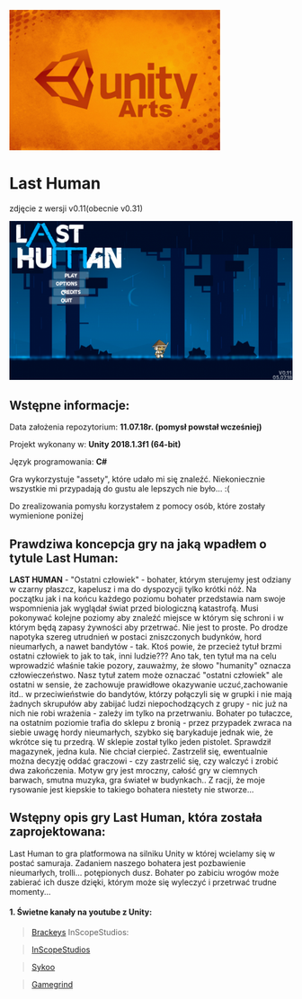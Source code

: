 ![Error](https://github.com/trolit/LastHuman/blob/master/images/title.jpg)

#          Last Human 
zdjęcie z wersji v0.11(obecnie v0.31)

![Error](https://github.com/trolit/LastHuman/blob/master/images/mainmenu.png)


## Wstępne informacje: ##
Data założenia repozytorium: __11.07.18r. (pomysł powstał wcześniej)__

Projekt wykonany w: __Unity 2018.1.3f1 (64-bit)__

Język programowania: __C#__

Gra wykorzystuje "assety", które udało mi się znaleźć. Niekoniecznie wszystkie mi przypadają do gustu 
ale lepszych nie było... :(

Do zrealizowania pomysłu korzystałem z pomocy osób, które zostały wymienione poniżej

## Prawdziwa koncepcja gry na jaką wpadłem o tytule Last Human: ##
__LAST HUMAN__ - "Ostatni człowiek" - bohater, którym sterujemy jest odziany w czarny płaszcz, kapelusz i ma do dyspozycji tylko
krótki  nóż. Na początku jak i na końcu każdego poziomu bohater przedstawia nam swoje wspomnienia jak wyglądał świat przed biologiczną katastrofą.
Musi pokonywać kolejne poziomy aby znaleźć miejsce w którym się schroni i w którym będą zapasy żywności aby przetrwać. Nie jest to proste. 
Po drodze napotyka szereg utrudnień w postaci zniszczonych budynków, hord nieumarłych, a nawet bandytów - tak. Ktoś powie, że przecież tytuł brzmi
ostatni człowiek to jak to tak, inni ludzie??? Ano tak, ten tytuł ma na celu wprowadzić właśnie takie pozory, zauważmy, że słowo "humanity" oznacza
człowieczeństwo. Nasz tytuł zatem może oznaczać "ostatni człowiek" ale ostatni w sensie, że zachowuje prawidłowe okazywanie uczuć,zachowanie itd..
w przeciwieństwie do bandytów, którzy połączyli się w grupki i nie mają żadnych skrupułów aby zabijać ludzi niepochodzących z grupy - nic już na
nich nie robi wrażenia - zależy im tylko na przetrwaniu. Bohater po tułaczce, na ostatnim poziomie trafia do sklepu z bronią - przez przypadek zwraca
na siebie uwagę hordy nieumarłych, szybko się barykaduje jednak wie, że wkrótce się tu przedrą. W sklepie został tylko jeden pistolet. Sprawdził magazynek,
jedna kula. Nie chciał cierpieć. Zastrzelił się, ewentualnie można decyzję oddać graczowi - czy zastrzelić się, czy walczyć i zrobić dwa zakończenia.
Motyw gry jest mroczny, całość gry w ciemnych barwach, smutna muzyka, gra świateł w budynkach.. Z racji, że moje rysowanie jest kiepskie to takiego 
bohatera niestety nie stworze...
 
 


## Wstępny opis gry Last Human, która została zaprojektowana: ##
Last Human to gra platformowa na silniku Unity w której wcielamy się w postać samuraja. Zadaniem naszego bohatera jest pozbawienie nieumarłych, trolli... 
potępionych dusz. Bohater po zabiciu wrogów może zabierać ich dusze dzięki, którym może się wyleczyć i przetrwać trudne momenty...  




#### 1. Świetne kanały na youtube z Unity: ####

> [Brackeys](https://www.youtube.com/user/Brackeys/videos)
InScopeStudios:

> [InScopeStudios](https://www.youtube.com/user/KnnthRA/videos)

> [Sykoo](https://www.youtube.com/user/SykooTV/videos)

> [Gamegrind](https://www.youtube.com/user/AwfulMedia/videos)